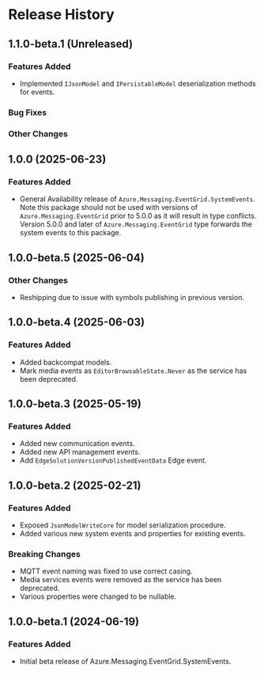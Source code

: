 # Release History

## 1.1.0-beta.1 (Unreleased)

### Features Added

- Implemented `IJsonModel` and `IPersistableModel` deserialization methods for events.

### Bug Fixes

### Other Changes

## 1.0.0 (2025-06-23)

### Features Added

- General Availability release of `Azure.Messaging.EventGrid.SystemEvents`. Note this package
should not be used with versions of `Azure.Messaging.EventGrid` prior to 5.0.0 as it will result in
type conflicts. Version 5.0.0 and later of `Azure.Messaging.EventGrid` type forwards the system events to this package.

## 1.0.0-beta.5 (2025-06-04)

### Other Changes

- Reshipping due to issue with symbols publishing in previous version.

## 1.0.0-beta.4 (2025-06-03)

### Features Added
- Added backcompat models.
- Mark media events as `EditorBrowsableState.Never` as the service has been deprecated.

## 1.0.0-beta.3 (2025-05-19)

### Features Added
- Added new communication events.
- Added new API management events.
- Add `EdgeSolutionVersionPublishedEventData` Edge event.

## 1.0.0-beta.2 (2025-02-21)

### Features Added

- Exposed `JsonModelWriteCore` for model serialization procedure.
- Added various new system events and properties for existing events.

### Breaking Changes

- MQTT event naming was fixed to use correct casing.
- Media services events were removed as the service has been deprecated.
- Various properties were changed to be nullable.

## 1.0.0-beta.1 (2024-06-19)

### Features Added

- Initial beta release of Azure.Messaging.EventGrid.SystemEvents.
